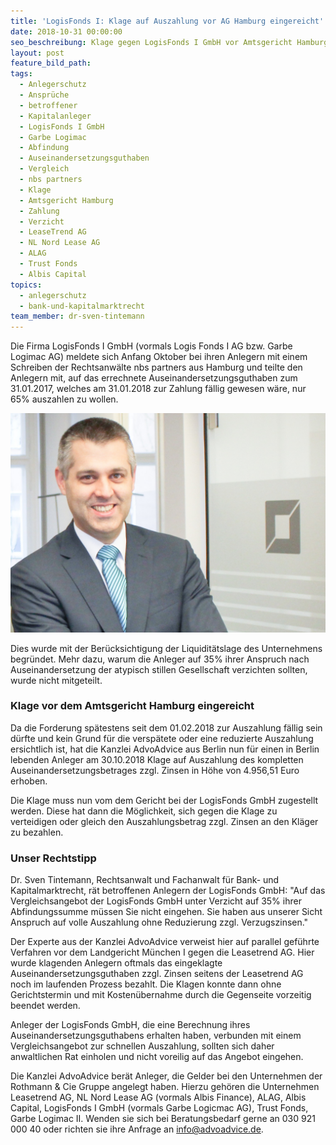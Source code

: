 ```yaml
---
title: 'LogisFonds I: Klage auf Auszahlung vor AG Hamburg eingereicht'
date: 2018-10-31 00:00:00
seo_beschreibung: Klage gegen LogisFonds I GmbH vor Amtsgericht Hamburg eingereicht
layout: post
feature_bild_path:
tags:
  - Anlegerschutz
  - Ansprüche
  - betroffener
  - Kapitalanleger
  - LogisFonds I GmbH
  - Garbe Logimac
  - Abfindung
  - Auseinandersetzungsguthaben
  - Vergleich
  - nbs partners
  - Klage
  - Amtsgericht Hamburg
  - Zahlung
  - Verzicht
  - LeaseTrend AG
  - NL Nord Lease AG
  - ALAG
  - Trust Fonds
  - Albis Capital
topics:
  - anlegerschutz
  - bank-und-kapitalmarktrecht
team_member: dr-sven-tintemann
---
```


Die Firma LogisFonds I GmbH (vormals Logis Fonds I AG bzw. Garbe Logimac AG) meldete sich Anfang Oktober bei ihren Anlegern mit einem Schreiben der Rechtsanw&auml;lte nbs partners aus Hamburg und teilte den Anlegern mit, auf das errechnete Auseinandersetzungsguthaben zum 31.01.2017, welches am 31.01.2018 zur Zahlung f&auml;llig gewesen w&auml;re, nur 65% auszahlen zu wollen.

![](/uploads/advoadvice-01-52-von-80-2.jpg)

Dies wurde mit der Ber&uuml;cksichtigung der Liquidit&auml;tslage des Unternehmens begr&uuml;ndet. Mehr dazu, warum die Anleger auf 35% ihrer Anspruch nach Auseinandersetzung der atypisch stillen Gesellschaft verzichten sollten, wurde nicht mitgeteilt.

### Klage vor dem Amtsgericht Hamburg eingereicht

Da die Forderung sp&auml;testens seit dem 01.02.2018 zur Auszahlung f&auml;llig sein d&uuml;rfte und kein Grund f&uuml;r die versp&auml;tete oder eine reduzierte Auszahlung ersichtlich ist, hat die Kanzlei AdvoAdvice aus Berlin nun f&uuml;r einen in Berlin lebenden Anleger am 30.10.2018 Klage auf Auszahlung des kompletten Auseinandersetzungsbetrages zzgl. Zinsen in H&ouml;he von 4.956,51 Euro erhoben.

Die Klage muss nun vom dem Gericht bei der LogisFonds GmbH zugestellt werden. Diese hat dann die M&ouml;glichkeit, sich gegen die Klage zu verteidigen oder gleich den Auszahlungsbetrag zzgl. Zinsen an den Kl&auml;ger zu bezahlen.

### Unser Rechtstipp

Dr. Sven Tintemann, Rechtsanwalt und Fachanwalt f&uuml;r Bank- und Kapitalmarktrecht, r&auml;t betroffenen Anlegern der LogisFonds GmbH: "Auf das Vergleichsangebot der LogisFonds GmbH unter Verzicht auf 35% ihrer Abfindungssumme m&uuml;ssen Sie nicht eingehen. Sie haben aus unserer Sicht Anspruch auf volle Auszahlung ohne Reduzierung zzgl. Verzugszinsen."

Der Experte aus der Kanzlei AdvoAdvice verweist hier auf parallel gef&uuml;hrte Verfahren vor dem Landgericht M&uuml;nchen I gegen die Leasetrend AG. Hier wurde klagenden Anlegern oftmals das eingeklagte Auseinandersetzungsguthaben zzgl. Zinsen seitens der Leasetrend AG noch im laufenden Prozess bezahlt. Die Klagen konnte dann ohne Gerichtstermin und mit Kosten&uuml;bernahme durch die Gegenseite vorzeitig beendet werden.

Anleger der LogisFonds GmbH, die eine Berechnung ihres Auseinandersetzungsguthabens erhalten haben, verbunden mit einem Vergleichsangebot zur schnellen Auszahlung, sollten sich daher anwaltlichen Rat einholen und nicht voreilig auf das Angebot eingehen.

Die Kanzlei AdvoAdvice ber&auml;t Anleger, die Gelder bei den Unternehmen der Rothmann & Cie Gruppe angelegt haben. Hierzu geh&ouml;ren die Unternehmen Leasetrend AG, NL Nord Lease AG (vormals Albis Finance), ALAG, Albis Capital, LogisFonds I GmbH (vormals Garbe Logicmac AG), Trust Fonds, Garbe Logimac II. Wenden sie sich bei Beratungsbedarf gerne an 030 921 000 40 oder richten sie ihre Anfrage an info@advoadvice.de.